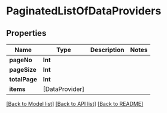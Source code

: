 # PaginatedListOfDataProviders

## Properties
Name | Type | Description | Notes
------------ | ------------- | ------------- | -------------
**pageNo** | **Int** |  | 
**pageSize** | **Int** |  | 
**totalPage** | **Int** |  | 
**items** | [DataProvider] |  | 

[[Back to Model list]](../README.md#documentation-for-models) [[Back to API list]](../README.md#documentation-for-api-endpoints) [[Back to README]](../README.md)



